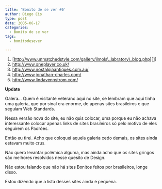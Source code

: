 ```yaml
---
title: 'Bonito de se ver #6'
author: Diego Eis
type: post
date: 2005-06-17
categories:
  - Bonito de se ver
tags:
  - bonitodesever

---
```


  1. [http://www.unmatchedstyle.com/gallery/ilmols\_labratory\_blog.php][1]
  2. <http://www.oneplayer.co.uk/>
  3. <http://www.nostalgiaantiques.com.au/>
  4. <http://www.jonathan-charles.com/>
  5. <http://www.lindavennstrom.com/>

**Update**
  
Galera&#8230; Quem é visitante veterano aqui no site, se lembram que aqui tinha uma galeria, que por sinal era enorme, de apenas sites brasileiros e que seguiam Web Standards.
  
Nessa versão nova do site, eu não quis colocar, uma porque eu não achava interessante colocar apenas links de sites brasileiros só pelo motivo de eles seguirem os Padrões.
  
Então eu tirei. Acho que coloquei aquela galeria cedo demais, os sites ainda estavam muito crus. 

Não quero levantar polêmica alguma, mas ainda acho que os sites gringos são melhores resolvidos nesse quesito de Design.
  
Não estou falando que não há sites Bonitos feitos por brasileiros, longe disso.
  
Estou dizendo que a lista desses sites ainda é pequena.

 [1]: http://www.unmatchedstyle.com/gallery/ilmols_labratory_blog.php
